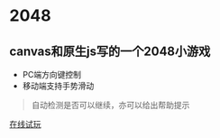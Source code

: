 # 2048


canvas和原生js写的一个2048小游戏
----

- PC端方向键控制
- 移动端支持手势滑动

> 自动检测是否可以继续，亦可以给出帮助提示


[在线试玩][1]

[1]: https://keree.github.io/#/2048
